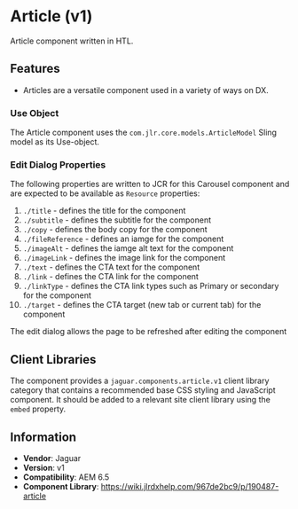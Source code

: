 <!-- Jaguar Component -->
Article (v1)
====
Article component written in HTL.

## Features

* Articles are a versatile component used in a variety of ways on DX.

### Use Object
The Article component uses the `com.jlr.core.models.ArticleModel` Sling model as its Use-object.

### Edit Dialog Properties
The following properties are written to JCR for this Carousel component and are expected to be available as `Resource` properties:

1. `./title` - defines the title for the component
2. `./subtitle` - defines the subtitle for the component
3. `./copy` - defines the body copy for the component
4. `./fileReference` - defines an iamge for the component
5. `./imageAlt` - defines the iamge alt text for the component
6. `./imageLink` - defines the image link for the component
7. `./text` - defines the CTA text for the component
8. `./link` - defines the CTA link for the component
9. `./linkType` - defines the CTA link types such as Primary or secondary for the component
10. `./target` - defines the CTA target (new tab or current tab) for the component


The edit dialog allows the page to be refreshed after editing the component

## Client Libraries
The component provides a `jaguar.components.article.v1` client library category that contains a recommended base
CSS styling and JavaScript component. It should be added to a relevant site client library using the `embed` property.

## Information
* **Vendor**: Jaguar
* **Version**: v1
* **Compatibility**: AEM 6.5
* **Component Library**: https://wiki.jlrdxhelp.com/967de2bc9/p/190487-article
